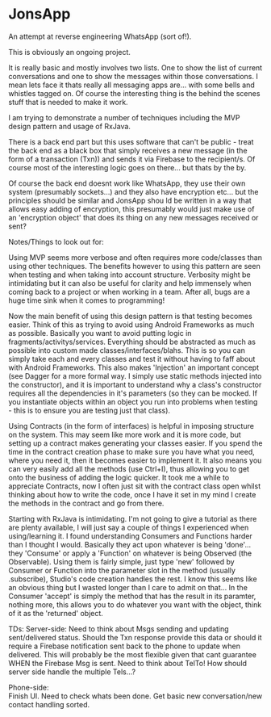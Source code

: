 # JonsApp
An attempt at reverse engineering WhatsApp (sort of!).

This is obviously an ongoing project.

It is really basic and mostly involves two lists. One to show the list of current conversations and one to show the messages within those conversations.
I mean lets face it thats really all messaging apps are... with some bells and whistles tagged on. Of course the interesting thing is the behind the scenes
stuff that is needed to make it work.

I am trying to demonstrate a number of techniques including the MVP design pattern and usage of RxJava.

There is a back end part but this uses software that can't be public - treat the back end as a black box that simply receives a new message 
(in the form of a transaction (Txn)) and sends it via Firebase to the recipient/s. Of course most of the interesting logic goes on there... but thats by 
the by.

Of course the back end doesnt work like WhatsApp, they use their own system (presumably sockets...) and they also have encryption etc...
but the principles should be similar and JonsApp shou ld be written in a way that allows easy adding of encryption, this presumably would just make use of an 'encryption
object' that does its thing on any new messages received or sent?

Notes/Things to look out for:

Using MVP seems more verbose and often requires more code/classes than using other techniques. The benefits however to using this pattern
are seen when testing and when taking into account structure. Verbosity might be intimidating but it can also be useful for clarity and help immensely
when coming back to a project or when working in a team. After all, bugs are a huge time sink when it comes to programming!

Now the main benefit of using this design pattern is that testing becomes easier. Think of this as trying to avoid using Android Frameworks
as much as possible. Basically you want to avoid putting logic in fragments/activitys/services. Everything should be abstracted as much as possible into
custom made classes/interfaces/blahs. This is so you can simply take each and every classes and test it without having to faff about with Android
Frameworks. This also makes 'Injection' an important concept (see Dagger for a more formal way. I simply use static methods injected into the constructor), and it is 
important to understand why a class's constructor requires all the dependencies in it's parameters (so they can be mocked. If you instantiate objects within an object you 
run into problems when testing - this is to ensure you are testing just that class). 

Using Contracts (in the form of interfaces) is helpful in imposing structure on the system. This may seem like more 
work and it is more code, but setting up a contract makes generating your classes easier. If you spend the time in the contract creation phase to make sure you have
what you need, where you need it, then it becomes easier to implement it. It also means you can very easily add all the methods (use Ctrl+I), thus allowing you to get 
onto the business of adding the logic quicker. It took me a while to appreciate Contracts, now I often just sit with the contract class open whilst thinking about 
how to write the code, once I have it set in my mind I create the methods in the contract and go from there.

Starting with RxJava is intimidating. I'm not going to give a tutorial as there are plenty available, I will just say a couple of things I experienced when using/learning it.
I found understanding Consumers and Functions harder than I thought I would. Basically they act upon whatever is being 'done'... they 'Consume' or apply a 'Function' on 
whatever is being Observed (the Observable). Using them is fairly simple, just type 'new' followed by Consumer or Function into the parameter slot in the method 
(usually .subscribe), Studio's code creation handles the rest. I know this seems like an obvious thing but I wasted longer than I care to admit on that... In the Consumer 
'accept' is simply the method that has the result in its paramter, nothing more, this allows you to do whatever you want with the object, think of it as the 'returned' object.   

TDs:
Server-side:
    Need to think about Msgs sending and updating sent/delivered status. Should the Txn response provide this data or should
    it require a Firebase notification sent back to the phone to update when delivered. This will probably be the most flexible
    given that cant guarantee WHEN the Firebase Msg is sent.
    Need to think about TelTo! How should server side handle the multiple Tels...?

Phone-side:    
    Finish UI. Need to check whats been done.
    Get basic new conversation/new contact handling sorted.    

